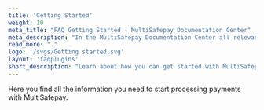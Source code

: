 ```yaml
---
title: 'Getting Started'
weight: 10
meta_title: "FAQ Getting Started - MultiSafepay Documentation Center"
meta_description: "In the MultiSafepay Documentation Center all relevant information regarding our Plugins and API. As well as Support pages for Payment Method, Tools and General Questions. You can also find the contact details of our Support Team and Integration Team."
read_more: "."
logo: '/svgs/Getting started.svg'
layout: 'faqplugins'
short_description: "Learn about how you can get started with MultiSafepay from the on boarding process to testing."
---
```

Here you find all the information you need to start processing payments with MultiSafepay.
